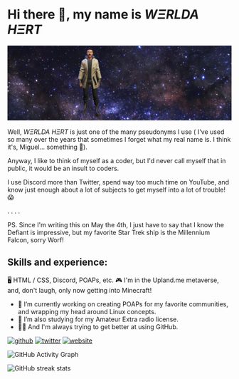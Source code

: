 # Hi there 👋, my name is ***WΞRLDA HΞRT***

![Welcome to my Github Profile page](https://github.com/RunHot/RunHot/blob/main/github-banner-1.png)

Well, *WΞRLDA HΞRT* is just one of the many pseudonyms I use ( I've used so many over the years that sometimes I forget what my real name is. I think it's,  Miguel... something 🤔). 

Anyway, I like to think of myself as a coder, but I'd never call myself that in public, it would be an insult to coders.

I use Discord more than Twitter, spend way too much time on YouTube, and know just enough about a lot of subjects to get myself into a lot of trouble! 😱

. 
.
.
.

PS. Since I'm writing this on May the 4th, I just have to say that I know the Defiant is impressive, but my favorite Star Trek ship is the Millennium Falcon, sorry Worf!

## Skills and experience: 

🖥 HTML / CSS, Discord, POAPs, etc.
🎮 I'm in the Upland.me metaverse, and, don't laugh, only now getting into Minecraft!

- 🔭 I’m currently working on creating POAPs for my favorite communities, and wrapping my head around Linux concepts. 
- 🌱 I’m also studying for my Amateur Extra radio license. 
- 🙏🏼 And I'm always trying to get better at using GitHub. 


[<img src='https://cdn.jsdelivr.net/npm/simple-icons@3.0.1/icons/github.svg' alt='github' height='40'>](https://github.com/RunHot)  [<img src='https://cdn.jsdelivr.net/npm/simple-icons@3.0.1/icons/twitter.svg' alt='twitter' height='40'>](https://twitter.com/nullspacer)  [<img src='https://cdn.jsdelivr.net/npm/simple-icons@3.0.1/icons/icloud.svg' alt='website' height='40'>](https://nullspacer.com)  

![GitHub Activity Graph](https://activity-graph.herokuapp.com/graph?username=RunHot)  

![GitHub streak stats](https://streak-stats.demolab.com/?user=RunHot)  

